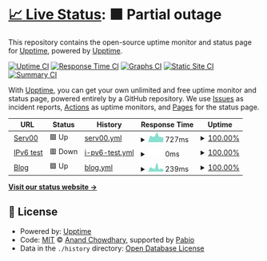 # [📈 Live Status](https://upptime.github.io/upptime): <!--live status--> **🟧 Partial outage**

This repository contains the open-source uptime monitor and status page for [Upptime](https://upptime.js.org), powered by [Upptime](https://github.com/upptime/upptime).

[![Uptime CI](https://github.com/ashengstd/my_website_upptime/workflows/Uptime%20CI/badge.svg)](https://github.com/ashengstd/my_website_upptime/actions?query=workflow%3A%22Uptime+CI%22)
[![Response Time CI](https://github.com/ashengstd/my_website_upptime/workflows/Response%20Time%20CI/badge.svg)](https://github.com/ashengstd/my_website_upptime/actions?query=workflow%3A%22Response+Time+CI%22)
[![Graphs CI](https://github.com/ashengstd/my_website_upptime/workflows/Graphs%20CI/badge.svg)](https://github.com/ashengstd/my_website_upptime/actions?query=workflow%3A%22Graphs+CI%22)
[![Static Site CI](https://github.com/ashengstd/my_website_upptime/workflows/Static%20Site%20CI/badge.svg)](https://github.com/ashengstd/my_website_upptime/actions?query=workflow%3A%22Static+Site+CI%22)
[![Summary CI](https://github.com/ashengstd/my_website_upptime/workflows/Summary%20CI/badge.svg)](https://github.com/ashengstd/my_website_upptime/actions?query=workflow%3A%22Summary+CI%22)

With [Upptime](https://upptime.js.org), you can get your own unlimited and free uptime monitor and status page, powered entirely by a GitHub repository. We use [Issues](https://github.com/upptime/upptime/issues) as incident reports, [Actions](https://github.com/ashengstd/my_website_upptime/actions) as uptime monitors, and [Pages](https://upptime.github.io/upptime) for the status page.

<!--start: status pages-->
<!-- This summary is generated by Upptime (https://github.com/upptime/upptime) -->
<!-- Do not edit this manually, your changes will be overwritten -->
<!-- prettier-ignore -->
| URL | Status | History | Response Time | Uptime |
| --- | ------ | ------- | ------------- | ------ |
| <img alt="" src="https://icons.duckduckgo.com/ip3/ascka.serv00.net.ico" height="13"> [Serv00](https://ascka.serv00.net/) | 🟩 Up | [serv00.yml](https://github.com/ashengstd/my_website_upptime/commits/HEAD/history/serv00.yml) | <details><summary><img alt="Response time graph" src="./graphs/serv00/response-time-week.png" height="20"> 727ms</summary><br><a href="https://ashengstd.github.io/my_website_upptime/history/serv00"><img alt="Response time 705" src="https://img.shields.io/endpoint?url=https%3A%2F%2Fraw.githubusercontent.com%2Fashengstd%2Fmy_website_upptime%2FHEAD%2Fapi%2Fserv00%2Fresponse-time.json"></a><br><a href="https://ashengstd.github.io/my_website_upptime/history/serv00"><img alt="24-hour response time 566" src="https://img.shields.io/endpoint?url=https%3A%2F%2Fraw.githubusercontent.com%2Fashengstd%2Fmy_website_upptime%2FHEAD%2Fapi%2Fserv00%2Fresponse-time-day.json"></a><br><a href="https://ashengstd.github.io/my_website_upptime/history/serv00"><img alt="7-day response time 727" src="https://img.shields.io/endpoint?url=https%3A%2F%2Fraw.githubusercontent.com%2Fashengstd%2Fmy_website_upptime%2FHEAD%2Fapi%2Fserv00%2Fresponse-time-week.json"></a><br><a href="https://ashengstd.github.io/my_website_upptime/history/serv00"><img alt="30-day response time 698" src="https://img.shields.io/endpoint?url=https%3A%2F%2Fraw.githubusercontent.com%2Fashengstd%2Fmy_website_upptime%2FHEAD%2Fapi%2Fserv00%2Fresponse-time-month.json"></a><br><a href="https://ashengstd.github.io/my_website_upptime/history/serv00"><img alt="1-year response time 705" src="https://img.shields.io/endpoint?url=https%3A%2F%2Fraw.githubusercontent.com%2Fashengstd%2Fmy_website_upptime%2FHEAD%2Fapi%2Fserv00%2Fresponse-time-year.json"></a></details> | <details><summary><a href="https://ashengstd.github.io/my_website_upptime/history/serv00">100.00%</a></summary><a href="https://ashengstd.github.io/my_website_upptime/history/serv00"><img alt="All-time uptime 99.90%" src="https://img.shields.io/endpoint?url=https%3A%2F%2Fraw.githubusercontent.com%2Fashengstd%2Fmy_website_upptime%2FHEAD%2Fapi%2Fserv00%2Fuptime.json"></a><br><a href="https://ashengstd.github.io/my_website_upptime/history/serv00"><img alt="24-hour uptime 100.00%" src="https://img.shields.io/endpoint?url=https%3A%2F%2Fraw.githubusercontent.com%2Fashengstd%2Fmy_website_upptime%2FHEAD%2Fapi%2Fserv00%2Fuptime-day.json"></a><br><a href="https://ashengstd.github.io/my_website_upptime/history/serv00"><img alt="7-day uptime 100.00%" src="https://img.shields.io/endpoint?url=https%3A%2F%2Fraw.githubusercontent.com%2Fashengstd%2Fmy_website_upptime%2FHEAD%2Fapi%2Fserv00%2Fuptime-week.json"></a><br><a href="https://ashengstd.github.io/my_website_upptime/history/serv00"><img alt="30-day uptime 100.00%" src="https://img.shields.io/endpoint?url=https%3A%2F%2Fraw.githubusercontent.com%2Fashengstd%2Fmy_website_upptime%2FHEAD%2Fapi%2Fserv00%2Fuptime-month.json"></a><br><a href="https://ashengstd.github.io/my_website_upptime/history/serv00"><img alt="1-year uptime 99.90%" src="https://img.shields.io/endpoint?url=https%3A%2F%2Fraw.githubusercontent.com%2Fashengstd%2Fmy_website_upptime%2FHEAD%2Fapi%2Fserv00%2Fuptime-year.json"></a></details>
| <img alt="" src="https://icons.duckduckgo.com/ip3/null.ico" height="13"> [IPv6 test](forwardemail.net) | 🟥 Down | [i-pv6-test.yml](https://github.com/ashengstd/my_website_upptime/commits/HEAD/history/i-pv6-test.yml) | <details><summary><img alt="Response time graph" src="./graphs/i-pv6-test/response-time-week.png" height="20"> 0ms</summary><br><a href="https://ashengstd.github.io/my_website_upptime/history/i-pv6-test"><img alt="Response time 0" src="https://img.shields.io/endpoint?url=https%3A%2F%2Fraw.githubusercontent.com%2Fashengstd%2Fmy_website_upptime%2FHEAD%2Fapi%2Fi-pv6-test%2Fresponse-time.json"></a><br><a href="https://ashengstd.github.io/my_website_upptime/history/i-pv6-test"><img alt="24-hour response time 0" src="https://img.shields.io/endpoint?url=https%3A%2F%2Fraw.githubusercontent.com%2Fashengstd%2Fmy_website_upptime%2FHEAD%2Fapi%2Fi-pv6-test%2Fresponse-time-day.json"></a><br><a href="https://ashengstd.github.io/my_website_upptime/history/i-pv6-test"><img alt="7-day response time 0" src="https://img.shields.io/endpoint?url=https%3A%2F%2Fraw.githubusercontent.com%2Fashengstd%2Fmy_website_upptime%2FHEAD%2Fapi%2Fi-pv6-test%2Fresponse-time-week.json"></a><br><a href="https://ashengstd.github.io/my_website_upptime/history/i-pv6-test"><img alt="30-day response time 0" src="https://img.shields.io/endpoint?url=https%3A%2F%2Fraw.githubusercontent.com%2Fashengstd%2Fmy_website_upptime%2FHEAD%2Fapi%2Fi-pv6-test%2Fresponse-time-month.json"></a><br><a href="https://ashengstd.github.io/my_website_upptime/history/i-pv6-test"><img alt="1-year response time 0" src="https://img.shields.io/endpoint?url=https%3A%2F%2Fraw.githubusercontent.com%2Fashengstd%2Fmy_website_upptime%2FHEAD%2Fapi%2Fi-pv6-test%2Fresponse-time-year.json"></a></details> | <details><summary><a href="https://ashengstd.github.io/my_website_upptime/history/i-pv6-test">100.00%</a></summary><a href="https://ashengstd.github.io/my_website_upptime/history/i-pv6-test"><img alt="All-time uptime 100.00%" src="https://img.shields.io/endpoint?url=https%3A%2F%2Fraw.githubusercontent.com%2Fashengstd%2Fmy_website_upptime%2FHEAD%2Fapi%2Fi-pv6-test%2Fuptime.json"></a><br><a href="https://ashengstd.github.io/my_website_upptime/history/i-pv6-test"><img alt="24-hour uptime 100.00%" src="https://img.shields.io/endpoint?url=https%3A%2F%2Fraw.githubusercontent.com%2Fashengstd%2Fmy_website_upptime%2FHEAD%2Fapi%2Fi-pv6-test%2Fuptime-day.json"></a><br><a href="https://ashengstd.github.io/my_website_upptime/history/i-pv6-test"><img alt="7-day uptime 100.00%" src="https://img.shields.io/endpoint?url=https%3A%2F%2Fraw.githubusercontent.com%2Fashengstd%2Fmy_website_upptime%2FHEAD%2Fapi%2Fi-pv6-test%2Fuptime-week.json"></a><br><a href="https://ashengstd.github.io/my_website_upptime/history/i-pv6-test"><img alt="30-day uptime 100.00%" src="https://img.shields.io/endpoint?url=https%3A%2F%2Fraw.githubusercontent.com%2Fashengstd%2Fmy_website_upptime%2FHEAD%2Fapi%2Fi-pv6-test%2Fuptime-month.json"></a><br><a href="https://ashengstd.github.io/my_website_upptime/history/i-pv6-test"><img alt="1-year uptime 100.00%" src="https://img.shields.io/endpoint?url=https%3A%2F%2Fraw.githubusercontent.com%2Fashengstd%2Fmy_website_upptime%2FHEAD%2Fapi%2Fi-pv6-test%2Fuptime-year.json"></a></details>
| <img alt="" src="https://icons.duckduckgo.com/ip3/blog.tomorrowisinyourhands.fun.ico" height="13"> [Blog](https://blog.tomorrowisinyourhands.fun/) | 🟩 Up | [blog.yml](https://github.com/ashengstd/my_website_upptime/commits/HEAD/history/blog.yml) | <details><summary><img alt="Response time graph" src="./graphs/blog/response-time-week.png" height="20"> 239ms</summary><br><a href="https://ashengstd.github.io/my_website_upptime/history/blog"><img alt="Response time 266" src="https://img.shields.io/endpoint?url=https%3A%2F%2Fraw.githubusercontent.com%2Fashengstd%2Fmy_website_upptime%2FHEAD%2Fapi%2Fblog%2Fresponse-time.json"></a><br><a href="https://ashengstd.github.io/my_website_upptime/history/blog"><img alt="24-hour response time 127" src="https://img.shields.io/endpoint?url=https%3A%2F%2Fraw.githubusercontent.com%2Fashengstd%2Fmy_website_upptime%2FHEAD%2Fapi%2Fblog%2Fresponse-time-day.json"></a><br><a href="https://ashengstd.github.io/my_website_upptime/history/blog"><img alt="7-day response time 239" src="https://img.shields.io/endpoint?url=https%3A%2F%2Fraw.githubusercontent.com%2Fashengstd%2Fmy_website_upptime%2FHEAD%2Fapi%2Fblog%2Fresponse-time-week.json"></a><br><a href="https://ashengstd.github.io/my_website_upptime/history/blog"><img alt="30-day response time 296" src="https://img.shields.io/endpoint?url=https%3A%2F%2Fraw.githubusercontent.com%2Fashengstd%2Fmy_website_upptime%2FHEAD%2Fapi%2Fblog%2Fresponse-time-month.json"></a><br><a href="https://ashengstd.github.io/my_website_upptime/history/blog"><img alt="1-year response time 266" src="https://img.shields.io/endpoint?url=https%3A%2F%2Fraw.githubusercontent.com%2Fashengstd%2Fmy_website_upptime%2FHEAD%2Fapi%2Fblog%2Fresponse-time-year.json"></a></details> | <details><summary><a href="https://ashengstd.github.io/my_website_upptime/history/blog">100.00%</a></summary><a href="https://ashengstd.github.io/my_website_upptime/history/blog"><img alt="All-time uptime 100.00%" src="https://img.shields.io/endpoint?url=https%3A%2F%2Fraw.githubusercontent.com%2Fashengstd%2Fmy_website_upptime%2FHEAD%2Fapi%2Fblog%2Fuptime.json"></a><br><a href="https://ashengstd.github.io/my_website_upptime/history/blog"><img alt="24-hour uptime 100.00%" src="https://img.shields.io/endpoint?url=https%3A%2F%2Fraw.githubusercontent.com%2Fashengstd%2Fmy_website_upptime%2FHEAD%2Fapi%2Fblog%2Fuptime-day.json"></a><br><a href="https://ashengstd.github.io/my_website_upptime/history/blog"><img alt="7-day uptime 100.00%" src="https://img.shields.io/endpoint?url=https%3A%2F%2Fraw.githubusercontent.com%2Fashengstd%2Fmy_website_upptime%2FHEAD%2Fapi%2Fblog%2Fuptime-week.json"></a><br><a href="https://ashengstd.github.io/my_website_upptime/history/blog"><img alt="30-day uptime 100.00%" src="https://img.shields.io/endpoint?url=https%3A%2F%2Fraw.githubusercontent.com%2Fashengstd%2Fmy_website_upptime%2FHEAD%2Fapi%2Fblog%2Fuptime-month.json"></a><br><a href="https://ashengstd.github.io/my_website_upptime/history/blog"><img alt="1-year uptime 100.00%" src="https://img.shields.io/endpoint?url=https%3A%2F%2Fraw.githubusercontent.com%2Fashengstd%2Fmy_website_upptime%2FHEAD%2Fapi%2Fblog%2Fuptime-year.json"></a></details>

<!--end: status pages-->

[**Visit our status website →**](https://upptime.github.io/upptime)

## 📄 License

- Powered by: [Upptime](https://github.com/upptime/upptime)
- Code: [MIT](./LICENSE) © [Anand Chowdhary](https://anandchowdhary.com), supported by [Pabio](https://pabio.com)
- Data in the `./history` directory: [Open Database License](https://opendatacommons.org/licenses/odbl/1-0/)
